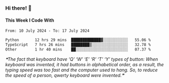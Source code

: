 ### Hi there! 👋

#### This Week I Code With
<!--START_SECTION:waka-->

```txt
From: 10 July 2024 - To: 17 July 2024

Python       12 hrs 29 mins  █████████████▓░░░░░░░░░░░   55.06 %
TypeScript   7 hrs 26 mins   ████████▒░░░░░░░░░░░░░░░░   32.78 %
Other        1 hr 40 mins    ██░░░░░░░░░░░░░░░░░░░░░░░   07.37 %
```

<!--END_SECTION:waka-->

<!--STARTS_HERE_QUOTE_README-->
<i>❝The fact that keyboard have ‘Q’ ‘W’ ‘E’ ‘R’ ‘T’ ‘Y’ types of button: When keyboard was invented, it had buttons in alphabetical order, as a result, the typing speed was too fast and the computer used to hang. So, to reduce the speed of a person, qwerty keyboard were invented.❞</i>
<!--ENDS_HERE_QUOTE_README-->
